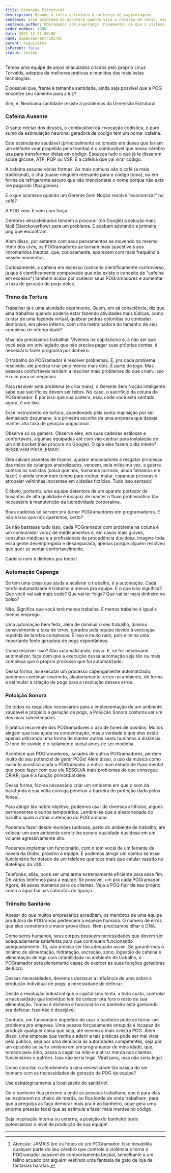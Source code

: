 ```yaml
---
title: Dimensão Estrutural
description: Quando a infra estrutura é um berço de capirotagens
sentence: Esse problema só acontece quando vira o horário de verão, depois o sistema volta normal.
sentence_author: POGramador com esperança (novamente) de que o sistema ainda irá funcionar
order_number: 4300
date: 2021-12-21 00:00
name: dimensao-estrutural
parent: requisitos
isParent: false
status: review
---
```


Temos uma equipe de anjos imaculados criados pelo próprio Linus Torvalds, adeptos da melhores práticas e munidos das mais belas tecnologias.

É possível que, frente à tamanha santidade, ainda seja possível que a POG encontre seu caminho para a luz?

Sim, é. Nenhuma santidade resiste à problemas da Dimensão Estrutural.

### Cafeína Ausente

O santo néctar dos deuses, o combustível da invocação codística, o puro sumo da estimulação neuronal geradora de código tem um nome: cafeína.

Este estimulante saudável (principalmente se tomado em doses que fariam um elefante voar propelido pela tromba) é o combustível que nosso cérebro usa para transformar ideias em código. Esqueça tudo o que já te disseram sobre glicose, ATP, PQP ou VSF. É a cafeína que vai virar código.

A cafeína assume várias formas. As mais comuns são o café (a mais tradicional), o chá (quase ninguém relevante para o código toma), ou em forma de refrigerante escuro que não mencionarei o nome porque não esta me pagando (#paganois).

E o que acontece quando um Gerente Sem Noção resolve "economizar" no café?

A POG vem. E vem com força.

Cérebros descafeinados tendem a procurar (no Google) a solução mais fácil (Starckoverflow) para um problema. E acabam adotando a primeira pog que encontram.

Além disso, por estarem com seus pensamentos se movendo no mesmo ritmo dos civis, os POGramadores se tornam mais suscetíveis aos Intrometidos Ineptos, que, curiosamente, aparecem com mais frequência nesses momentos.

Curiosamente, a cafeína em excesso (conceito cientificamente controverso, já que é cientificamente comprovado que não existe o conceito de "cafeína em excesso") também acaba por acelerar seus POGramadores e aumentar a taxa de geração de pogs deles.

### Trono da Tortura

Trabalhar já é uma atividade deprimente. Quem, em sã consciência, diz que ama trabalhar quando poderia estar fazendo atividades mais lúdicas, como cuidar de uma fazenda virtual, quebrar pedras coloridas ou combater demônios, em pleno inferno, com uma metralhadora do tamanho de seu complexo de inferioridade?

Mas nós precisamos trabalhar. Vivemos no capitalismo e, a não ser que você seja um privilegiado que não precisa pagar suas próprias contas, é necessário fazer programa por dinheiro.

O trabalho do POGramador é resolver problemas. E, pra cada problema resolvido, ele precisa criar pelo menos mais dois. É parte do jogo. Mas pessoas confortáveis tendem a resolver mais problemas do que criam. Isso é ruim para os negócios.

Para resolver este problema (e criar mais), o Gerente Sem Noção inteligente sabe que sacrifícios devem ser feitos. No caso, o sacrifício da coluna do POGramador. É por isso que sua cadeira, essa onde você está sentado agora, é um lixo.

Esse instrumento de tortura, abandonado pela santa inquisição por ser demasiado desumano, é a primeira escolha de uma empresa que deseja manter alta taxa de geração pogacional.

Observe só os gamers. Observe eles, em suas cadeiras estilosas e confortáveis, algumas equipadas até com vão centrar para instalação de um shit bucket (não procure no Google). O que eles fazem o dia inteiro? RESOLVEM PROBLEMAS!

Eles salvam planetas de tiranos, ajudam encanadores a resgatar princesas das mãos de calangos anabolizados, vencem, pela milésima vez, a guerra contras os nazistas (coisa que nós, humanos normais, ainda falhamos em fazer) e ainda encontram tempo para roubar, matar, espancar pessoas e atropelar velhinhas inocentes em cidades fictícias. Tudo isso sentado!

É óbvio, portanto, uma equipe detentora de um aparato portador de busanfas de alta qualidade é incapaz de manter o fluxo problemático tão necessário à manutenção da lucratividade corporativa.

Boas cadeiras só servem pra tornar POGramadores em programadores. E não é isso que nós queremos, certo?

Se não bastasse tudo isso, cada POGramador com problema na coluna é um consumidor voraz de medicamentos e, em casos mais graves, consultas médicas e a profissionais de procedência duvidosa. Imagine toda essa gente desempregada e desamparada, apenas porque alguém resolveu que quer se sentar confortavelmente.

Cadeira ruim é dinheiro pra todos!

### Automação Capenga

Se tem uma coisa que ajuda a acelerar o trabalho, é a automação. Cada tarefa automatizada é trabalho a menos pra equipe. E o que isso significa? Que você vai sair mais cedo? Que vai ter folga? Que vai ter mais dinheiro no bolso?

Não. Significa que você terá menos trabalho. E menos trabalho é igual a menos emprego.

Uma automação bem feita, além de diminuir o seu trabalho, diminui sensivelmente a taxa de erros, gerados pela equipe devido à execução repetida de tarefas complexas. E isso é muito ruim, pois elimina uma importante fonte geradora de pogs espontâneos.

Como resolver isso? Não automatizando, óbvio. E, se for necessário automatizar, faça com que a execução dessa automação seja tão ou mais complexa que o próprio processo que foi automatizado.

Dessa forma, ao executar um processo capengamente automatizado, podemos continuar inserindo, aleatoriamente, erros no ambiente, de forma a estimular a criação de pogs para a resolução desses erros.

### Poluição Sonora

De todos os requisitos necessários para a implementação de um ambiente saudável e propício a geração de pogs, a Poluição Sonora costuma ser um dos mais subestimados.

É prática recorrente dos POGramadores o uso de fones de ouvidos. Muitos alegam que isso ajuda na concentração, mas a verdade é que eles estão apenas utilizando uma forma de manter outros seres humanos à distância. O fone de ouvido é o isolamento social antes de ser modinha.

Acontece que POGramadores, isolados de outros POGramadores, perdem muito do seu potencial de gerar POGs! Além disso, o uso da música como isolante acústico ajuda o POGramador a entrar num estado de fluxo mental que pode fazer com que ele RESOLVA mais problemas do que consegue CRIAR, que é a função primordial dele.

Dessa forma, faz-se necessário criar um ambiente em que o som da barafunda à sua volta consiga penetrar a barreira de proteção dada pelos fones[^fn-fones].

Para atingir tão nobre objetivo, podemos usar de diversos artifícios, alguns permanentes e outros temporários. Lembre-se que a aleatoriedade do barulho ajuda a atrair a atenção do POGramador.

Podemos fazer desde reuniões ruidosas, perto do ambiente de trabalho, até colocar um som ambiente com trilha sonora qualidade duvidosa em um volume agressivamente alto.

Podemos implantar um funcionário, com o tom vocal de um feirante de novela da Globo, próximo à equipe. E podemos atingir um combo se esse funcionário for dotado de um telefone que toca mais que celular vazado no BatePapo do UOL.

Telefones, aliás, pode ser uma arma extremamente eficiente para esse fim. Dê vários telefones para a equipe. Se possível, um pra cada POGramador. Agora, dê esses números para os clientes. Veja a POG fluir de seu projeto como a água flui nas cataratas do Iguaçu.

### Trânsito Sanitário

Apesar do que muitos empresários acreditam, os membros de uma equipe produtora de POGramas pertencem à espécie humana. O número de erros que eles cometem é a maior prova disso. Nem precisamos olhar o DNA.

Como seres humanos, seus corpos possuem necessidades que devem ser adequadamente satisfeitas para que continuem funcionando adequadamente. Tá, não precisa ser tão adequado assim. Se garantirmos o mínimo de alimentação, hidratação, excreção, sono, ingestão de cafeína e alimentação de ego com infantilidade no ambiente de trabalho, o POGramador será plenamente capaz de exercer as suas funções geradoras de lucro.

Dessas necessidades, devemos destacar a influência de uma sobre a produção individual de pogs: a necessidade de defecar.

Desde a revolução industrial que o capitalismo tenta, a todo custo, controlar a necessidade que indivíduo tem de colocar pra fora o resto de sua alimentação. Tempo é dinheiro e funcionário no banheiro está ganhando pra defecar. Isso não é desejável.

Contudo, um funcionário impedido de usar o banheiro pode se tornar um problema pra empresa. Uma pessoa forçadamente entupida é incapaz de produzir qualquer coisa que seja, até mesmo a mais sinistra POG. Além disso, uma empresa que venha a aderir a tais práticas pode ser mal vista pelo público, seja por uma denúncia às autoridades competentes, seja por um episódio se surto simiano em um programador de meia idade, que, tomado pelo ódio, passa a cagar na mão e a atirar merda nos clientes, funcionários e patrões. Isso não seria legal. Viralizaria, mas não seria legal.

Como conciliar o atendimento a uma necessidade tão básica do ser humano com as necessidades de geração de POG da equipe?

Use estrategicamente a lcoalização do sanitário!

Ou o banheiro fica próximo a onde as pessoas trabalham, que é para elas se inspirarem no cheiro de merda, ou fica londe de onde trabalham, para que a preguiça as faça demorar mais pra ir ao banheiro, oque gera uma enorme pressão fecal que as estimule a fazer mais merdas no código.

Seja inspiração interna ou externa, a posição do banheiro pode potencializar o nível de produção de sua equipe!

---
[^fn-fones]: Atenção: JAMAIS tire os fones de um POGramador. Isso desabilita qualquer parte do seu cérebro que controle a violência e torna o POGramador passível de comportamento bestial, semelhante a um felino acuado por alguém vestindo uma fantasia de gato de loja de fantasias baratas.
